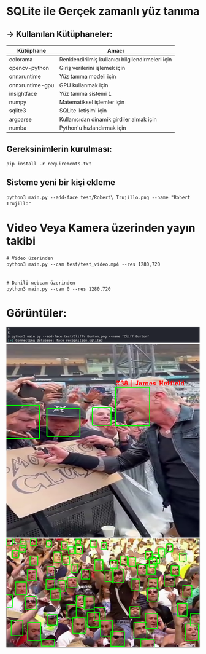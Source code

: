 # SQLite ile Gerçek zamanlı yüz tanıma 

## -> Kullanılan Kütüphaneler:
| Kütüphane | Amacı |
|-----------|-------|
|colorama           | Renklendirilmiş kullanıcı bilgilendirmeleri için
|opencv-python      | Giriş verilerini işlemek için
|onnxruntime        | Yüz tanıma modeli için
|onnxruntime-gpu    | GPU kullanmak için
|insightface        | Yüz tanıma sistemi 1
|numpy              | Matematiksel işlemler için
|sqlite3            | SQLite iletişimi için
|argparse           | Kullanıcıdan dinamik girdiler almak için 
|numba              | Python'u hızlandırmak için


## Gereksinimlerin kurulması:
```shell
pip install -r requirements.txt
```

## Sisteme yeni bir kişi ekleme 
```shell
python3 main.py --add-face test/Robert\ Trujillo.png --name "Robert Trujillo"
```

# Video Veya Kamera üzerinden yayın takibi
```shell
# Video üzerinden
python3 main.py --cam test/test_video.mp4 --res 1280,720


# Dahili webcam üzerinden
python3 main.py --cam 0 --res 1280,720
```


# Görüntüler:

<img src="./img/add_new_face.png">
<img src="./img/detected_faces.png">
<img src="./img/to_many_faces.png">

